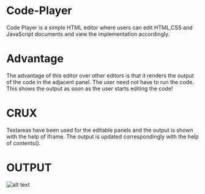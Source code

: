 # Code-Player
Code Player is a simple HTML editor where users can edit HTML,CSS and JavaScript documents and view the implementation accordingly.

# Advantage
The advantage of this editor over other editors is that it renders the output of the code in the adjacent panel. The user need not have to run the code. This shows the output as soon as the user starts editing the code!

# CRUX
Textareas have been used for the editable panels and the output is shown with the help of iframe. The output is updated correspondingly with the help of contents().

# OUTPUT
![alt text](https://github.com/s18899/Code-Player/blob/master/output.png/to/img.png)
